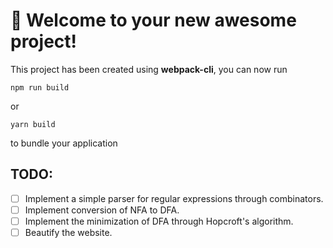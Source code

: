 # 🚀 Welcome to your new awesome project!

This project has been created using **webpack-cli**, you can now run

```
npm run build
```

or

```
yarn build
```

to bundle your application

## TODO:

- [ ] Implement a simple parser for regular expressions through combinators.
- [ ] Implement conversion of NFA to DFA.
- [ ] Implement the minimization of DFA through Hopcroft's algorithm.
- [ ] Beautify the website.
